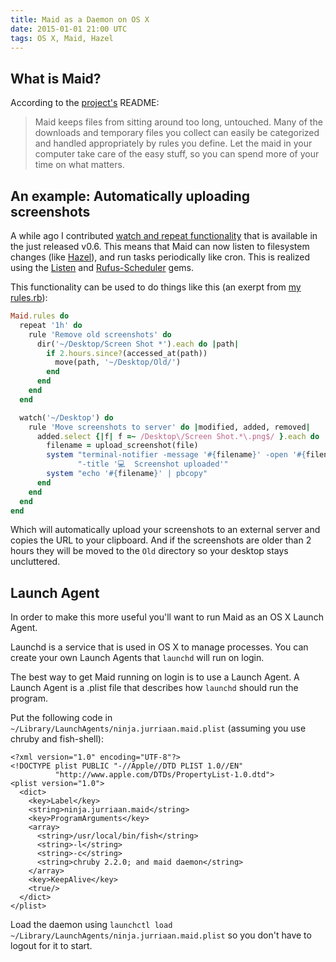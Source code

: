 ```yaml
---
title: Maid as a Daemon on OS X
date: 2015-01-01 21:00 UTC
tags: OS X, Maid, Hazel
---
```


## What is Maid?
According to the [project's](https://github.com/benjaminoakes/maid) README:

>  Maid keeps files from sitting around too long, untouched. Many of the downloads and temporary files you collect can easily be categorized and handled appropriately by rules you define. Let the maid in your computer take care of the easy stuff, so you can spend more of your time on what matters.

## An example: Automatically uploading screenshots
A while ago I contributed [watch and repeat functionality](https://github.com/benjaminoakes/maid/pull/126) that is available in the just released v0.6. This means that Maid can now listen to filesystem changes (like [Hazel](http://www.noodlesoft.com/hazel.php)), and run tasks periodically like cron.
This is realized using the [Listen](https://github.com/guard/listen) and [Rufus-Scheduler](https://github.com/jmettraux/rufus-scheduler) gems.

This functionality can be used to do things like this (an exerpt from [my rules.rb](https://github.com/jurriaan/dotfiles/blob/master/maid/rules.rb)):

~~~ruby
Maid.rules do
  repeat '1h' do
    rule 'Remove old screenshots' do
      dir('~/Desktop/Screen Shot *').each do |path|
        if 2.hours.since?(accessed_at(path))
          move(path, '~/Desktop/Old/')
        end
      end
    end
  end

  watch('~/Desktop') do
    rule 'Move screenshots to server' do |modified, added, removed|
      added.select {|f| f =~ /Desktop\/Screen Shot.*\.png$/ }.each do |file|
        filename = upload_screenshot(file)
        system "terminal-notifier -message '#{filename}' -open '#{filename}' "\
               "-title '💻  Screenshot uploaded'"
        system "echo '#{filename}' | pbcopy"
      end
    end
  end
end
~~~

Which will automatically upload your screenshots to an external server and copies the URL to your clipboard.
And if the screenshots are older than 2 hours they will be moved to the `Old` directory so your desktop stays uncluttered.

## Launch Agent

In order to make this more useful you'll want to run Maid as an OS X Launch Agent.

Launchd is a service that is used in OS X to manage processes.
You can create your own Launch Agents that `launchd` will run on login.

The best way to get Maid running on login is to use a Launch Agent.
A Launch Agent is a .plist file that describes how `launchd` should run the program.

Put the following code in `~/Library/LaunchAgents/ninja.jurriaan.maid.plist` (assuming you use chruby and fish-shell):

~~~plist
<?xml version="1.0" encoding="UTF-8"?>
<!DOCTYPE plist PUBLIC "-//Apple//DTD PLIST 1.0//EN"
          "http://www.apple.com/DTDs/PropertyList-1.0.dtd">
<plist version="1.0">
  <dict>
    <key>Label</key>
    <string>ninja.jurriaan.maid</string>
    <key>ProgramArguments</key>
    <array>
      <string>/usr/local/bin/fish</string>
      <string>-l</string>
      <string>-c</string>
      <string>chruby 2.2.0; and maid daemon</string>
    </array>
    <key>KeepAlive</key>
    <true/>
  </dict>
</plist>
~~~

Load the daemon using `launchctl load ~/Library/LaunchAgents/ninja.jurriaan.maid.plist` so you don't have to logout for it to start.

